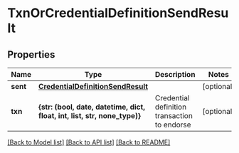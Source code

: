# TxnOrCredentialDefinitionSendResult


## Properties
Name | Type | Description | Notes
------------ | ------------- | ------------- | -------------
**sent** | [**CredentialDefinitionSendResult**](CredentialDefinitionSendResult.md) |  | [optional] 
**txn** | **{str: (bool, date, datetime, dict, float, int, list, str, none_type)}** | Credential definition transaction to endorse | [optional] 

[[Back to Model list]](../README.md#documentation-for-models) [[Back to API list]](../README.md#documentation-for-api-endpoints) [[Back to README]](../README.md)


